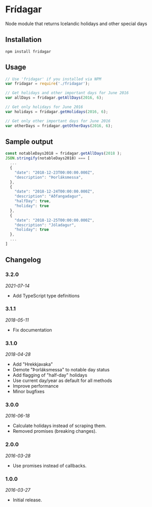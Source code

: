 # Frídagar

Node module that returns Icelandic holidays and other special days

## Installation

```
npm install fridagar
```

## Usage

```javascript
// Use 'fridagar' if you installed via NPM
var fridagar = require('./fridagar');

// Get holidays and other important days for June 2016
var allDays = fridagar.getAllDays(2016, 6);

// Get only holidays for June 2016
var holidays = fridagar.getHolidays(2016, 6);

// Get only other important days for June 2016
var otherDays = fridagar.getOtherDays(2016, 6);
```

## Sample output

```javascript
const notableDays2018 = fridagar.getAllDays(2018 );
JSON.stringify(notableDays2018) === [
  ...
  {
    "date": "2018-12-23T00:00:00.000Z",
    "description": "Þorláksmessa",
  },
  {
    "date": "2018-12-24T00:00:00.000Z",
    "description": "Aðfangadagur",
    "halfDay": true,
    "holiday": true
  },
  {
    "date": "2018-12-25T00:00:00.000Z",
    "description": "Jóladagur",
    "holiday": true
  },
  ...
]
```



## Changelog

### 3.2.0
_2021-07-14_
- Add TypeScript type definitions


### 3.1.1
_2018-05-11_
- Fix documentation


### 3.1.0
_2018-04-28_
- Add "Hrekkjavaka"
- Demote "Þorláksmessa" to notable day status
- Add flagging of "half-day" holidays
- Use current day/year as default for all methods
- Improve performance
- Minor bugfixes


### 3.0.0
_2016-06-18_
- Calculate holidays instead of scraping them.
- Removed promises (breaking changes).


### 2.0.0
_2016-03-28_
- Use promises instead of callbacks.


### 1.0.0
_2016-03-27_
- Initial release.
